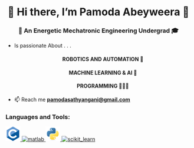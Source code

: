 <h1 align="center">👋 Hi there, I’m Pamoda Abeyweera 🤗</h1>
<h3 align="center">🦾 An Energetic Mechatronic Engineering Undergrad 🎓</h3>

- Is passionate About  .  .  .
  <h4 align="center">ROBOTICS AND AUTOMATION 👾</h4>
  <h4 align="center">MACHINE LEARNING & AI 🧩</h4>
  <h4 align="center">PROGRAMMING 👩🏽‍💻</h4>



- 📫 Reach me **pamodasathyangani@gmail.com**



<h3 align="left">Languages and Tools:</h3>
<p align="left"> <a href="https://www.cprogramming.com/" target="_blank" rel="noreferrer"> <img src="https://raw.githubusercontent.com/devicons/devicon/master/icons/c/c-original.svg" alt="c" width="40" height="40"/> </a> <a href="https://www.mathworks.com/" target="_blank" rel="noreferrer"> <img src="https://upload.wikimedia.org/wikipedia/commons/2/21/Matlab_Logo.png" alt="matlab" width="40" height="40"/> </a> <a href="https://www.python.org" target="_blank" rel="noreferrer"> <img src="https://raw.githubusercontent.com/devicons/devicon/master/icons/python/python-original.svg" alt="python" width="40" height="40"/> </a> <a href="https://scikit-learn.org/" target="_blank" rel="noreferrer"> <img src="https://upload.wikimedia.org/wikipedia/commons/0/05/Scikit_learn_logo_small.svg" alt="scikit_learn" width="40" height="40"/> </a> </p>
